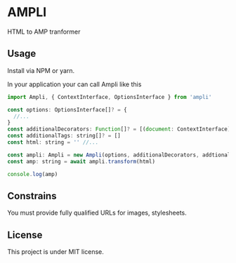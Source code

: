 # AMPLI

HTML to AMP tranformer

## Usage

Install via NPM or yarn.

In your application your can call Ampli like this

```javascript
import Ampli, { ContextInterface, OptionsInterface } from 'ampli'

const options: OptionsInterface[]? = {
  //...
}
const additionalDecorators: Function[]? = [(document: ContextInterface) => document]
const additionalTags: string[]? = []
const html: string = '' //...

const ampli: Ampli = new Ampli(options, additionalDecorators, addtionalTags)
const amp: string = await ampli.transform(html)

console.log(amp)
```

## Constrains

You must provide fully qualified URLs for images, stylesheets.

## License

This project is under MIT license.

